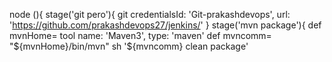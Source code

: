 node (){
stage('git pero'){
git credentialsId: 'Git-prakashdevops', url: 'https://github.com/prakashdevops27/jenkins/'
}
stage('mvn package'){
def mvnHome= tool name: 'Maven3', type: 'maven'
def mvncomm= "${mvnHome}/bin/mvn"
sh '${mvncomm} clean package'
